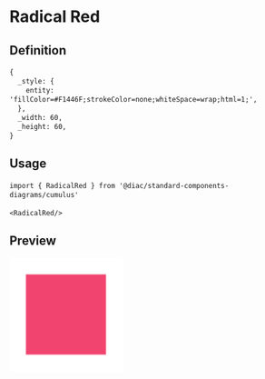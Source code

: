 # Radical Red

## Definition

```
{
  _style: { 
    entity: 'fillColor=#F1446F;strokeColor=none;whiteSpace=wrap;html=1;',
  },
  _width: 60,
  _height: 60,
}
```

## Usage

```
import { RadicalRed } from '@diac/standard-components-diagrams/cumulus'

<RadicalRed/>
```

## Preview

<img src="./radical-red.png" width="200"/>
